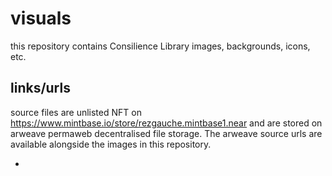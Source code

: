 # visuals
this repository contains Consilience Library images, backgrounds, icons, etc. 

## links/urls
source files are unlisted NFT on https://www.mintbase.io/store/rezgauche.mintbase1.near and are stored on arweave permaweb decentralised file storage. The arweave source urls are available alongside the images in this repository.


- 
